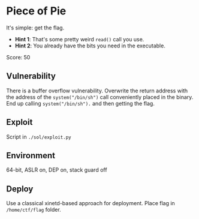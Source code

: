 # Piece of Pie

It's simple: get the flag.

* **Hint 1**: That's some pretty weird `read()` call you use.
* **Hint 2**: You already have the bits you need in the executable.

Score: 50

## Vulnerability

There is a buffer overflow vulnerability.
Overwrite the return address with the address of the `system("/bin/sh")` call conveniently placed in the binary. End up calling `system("/bin/sh").` and then getting the flag.

## Exploit

Script in `./sol/exploit.py`

## Environment

64-bit, ASLR on, DEP on, stack guard off

## Deploy

Use a classical xinetd-based approach for deployment.
Place flag in `/home/ctf/flag` folder.
